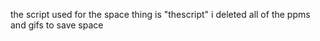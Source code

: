 the script used for the space thing is "thescript"
i deleted all of the ppms and gifs to save space
